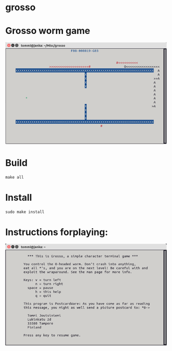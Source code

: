 # grosso
# Grosso worm game

![alt text](https://github.com/tommijoutsiniemi/grosso/blob/main/misc/grosso-ss.png?raw=true)

# Build
	make all

# Install
	sudo make install

# Instructions forplaying:

![alt text](https://github.com/tommijoutsiniemi/grosso/blob/main/misc/grosso-help.png?raw=true)

